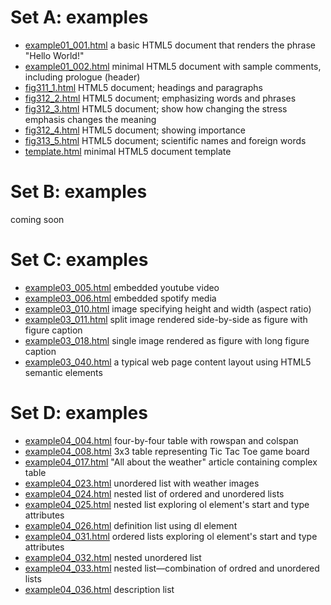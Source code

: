 # Set A: examples


- [example01_001.html](set_a/example01_001.html)  a basic HTML5 document that renders the phrase "Hello World!"
- [example01_002.html](set_a/example01_002.html)  minimal HTML5 document with sample comments, including prologue (header)
- [fig311_1.html](set_a/fig311_1.html)  HTML5 document; headings and paragraphs
- [fig312_2.html](set_a/fig312_2.html)  HTML5 document; emphasizing words and phrases
- [fig312_3.html](set_a/fig312_3.html)  HTML5 document;  show how changing the stress emphasis changes 
the meaning
- [fig312_4.html](set_a/fig312_4.html)  HTML5 document; showing importance 
- [fig313_5.html](set_a/fig313_5.html)  HTML5 document; scientific names and foreign words
- [template.html](set_a/template.html)  minimal HTML5 document template 

# Set B: examples

coming soon

# Set C: examples

- [example03_005.html](set_c/example03_005.html) embedded youtube video
- [example03_006.html](set_c/example03_006.html) embedded spotify media
- [example03_010.html](set_c/example03_010.html) image specifying height and width (aspect ratio)
- [example03_011.html](set_c/example03_011.html) split image rendered side-by-side as figure with figure caption
- [example03_018.html](set_c/example03_018.html) single image rendered as figure with long figure caption
- [example03_040.html](set_c/example03_040.html) a typical web page content layout using HTML5 semantic elements

# Set D: examples

- [example04_004.html](set_d/example04_004.html) four-by-four table with rowspan and colspan
- [example04_008.html](set_d/example04_008.html) 3x3 table representing Tic Tac Toe game board
- [example04_017.html](set_d/example04_017.html) "All about the weather" article containing complex table
- [example04_023.html](set_d/example04_023.html) unordered list with weather images
- [example04_024.html](set_d/example04_024.html) nested list of ordered and unordered lists
- [example04_025.html](set_d/example04_025.html) nested list exploring ol element's start and type attributes
- [example04_026.html](set_d/example04_026.html) definition list using dl element
- [example04_031.html](set_d/example04_031.html) ordered lists exploring ol element's start and type attributes
- [example04_032.html](set_d/example04_032.html) nested unordered list
- [example04_033.html](set_d/example04_033.html) nested list—combination of ordred and unordered lists
- [example04_036.html](set_d/example04_036.html) description list

